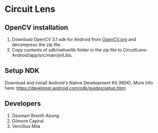 # Circuit Lens

## OpenCV installation

1. Download OpenCV 3.1 sdk for Android from [OpenCV.org](http://sourceforge.net/projects/opencvlibrary/files/opencv-android/3.1.0/OpenCV-3.1.0-android-sdk.zip/download) and decompress the zip file.
2. Copy contents of sdk/native/lib folder in the zip file to CircuitLens-Android/app/src/main/jniLibs.

## Setup NDK

Download and install Android's Native Development Kit (NDK). More info here: https://developer.android.com/ndk/guides/setup.html

## Developers

1. Geomart Brenth Abong
3. Gilmore Capiral
2. Vercillius Mila